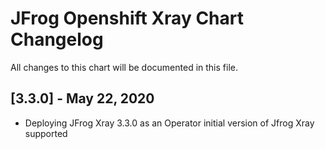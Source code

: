 # JFrog  Openshift Xray Chart Changelog
All changes to this chart will be documented in this file.

## [3.3.0] - May 22, 2020
* Deploying JFrog Xray 3.3.0 as an Operator initial version of Jfrog Xray supported

